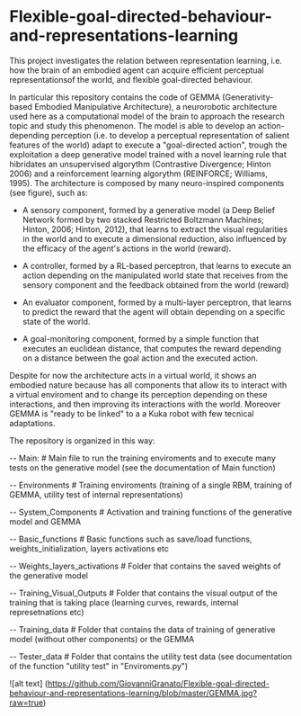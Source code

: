 # Flexible-goal-directed-behaviour-and-representations-learning

This project investigates the relation between representation learning, i.e. how the brain of an embodied agent can acquire efficient perceptual representationsof the world, and flexible goal-directed behaviour.

In particular this repository contains the code of GEMMA (Generativity-based Embodied Manipulative Architecture), a neurorobotic architecture used here as a computational model of the brain to approach the research topic and study this phenomenon. The model is able to develop an action-depending perception (i.e. to develop a perceptual representation of salient features of the world) adapt to execute a "goal-directed action", trough the exploitation a deep generative model trained with a novel learning rule that hibridates an unsupervised algorythm (Contrastive Divergence; Hinton 2006) and a reinforcement learning algorythm (REINFORCE; Williams, 1995). The architecture is composed by many neuro-inspired components (see figure), such as:

- A sensory component, formed by a generative model (a Deep Belief Network formed by two stacked Restricted Boltzmann Machines; Hinton, 2006; Hinton, 2012), that learns to extract the visual regularities in the world and to execute a dimensional reduction, also influenced by the efficacy of the agent's actions in the world (reward).

- A controller, formed by a RL-based perceptron, that learns to execute an action depending on the manipulated world state that receives from the sensory component and the feedback obtained from the world (reward)

- An evaluator component, formed by a multi-layer perceptron, that learns to predict the reward that the agent will obtain depending on a specific state of the world.

- A goal-monitoring component, formed by a simple function that executes an euclidean distance, that computes the reward depending on a distance between the goal action and the executed action.

Despite for now the architecture acts in a virtual world, it shows an embodied nature because has all components that allow its to interact with a virtual enviroment and to change its perception depending on these interactions, and then improving its interactions with the world. Moreover GEMMA is "ready to be linked" to a a Kuka robot with few tecnical adaptations.

The repository is organized in this way:

-- Main:                                   # Main file to run the training enviroments and to execute many tests on the generative model (see the documentation of Main function)

-- Environments                         # Training enviroments (training of a single RBM, training of GEMMA, utility test of internal representations)

-- System_Components                    # Activation and training functions of the generative model and GEMMA

-- Basic_functions                      # Basic functions such as save/load functions, weights_initialization, layers activations etc

-- Weights_layers_activations           # Folder that contains the saved weights of the generative model

-- Training_Visual_Outputs              # Folder that contains the visual output of the training that is taking place (learning curves, rewards, internal represetnations etc)

-- Training_data                        # Folder that contains the data of training of generative model (without other components) or the GEMMA

-- Tester_data                          # Folder that contains the utility test data (see documentation of the function "utility test" in "Enviroments.py")

![alt text] (https://github.com/GiovanniGranato/Flexible-goal-directed-behaviour-and-representations-learning/blob/master/GEMMA.jpg?raw=true)



